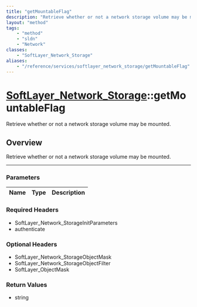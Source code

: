```yaml
---
title: "getMountableFlag"
description: "Retrieve whether or not a network storage volume may be mounted."
layout: "method"
tags:
    - "method"
    - "sldn"
    - "Network"
classes:
    - "SoftLayer_Network_Storage"
aliases:
    - "/reference/services/softlayer_network_storage/getMountableFlag"
---
```

# [SoftLayer_Network_Storage](/reference/services/SoftLayer_Network_Storage)::getMountableFlag


Retrieve whether or not a network storage volume may be mounted.


## Overview 
Retrieve whether or not a network storage volume may be mounted.

-----

### Parameters 
|Name | Type | Description |
| --- | --- | --- |


### Required Headers
* SoftLayer_Network_StorageInitParameters
* authenticate


### Optional Headers
* SoftLayer_Network_StorageObjectMask
* SoftLayer_Network_StorageObjectFilter
* SoftLayer_ObjectMask

### Return Values
* string




